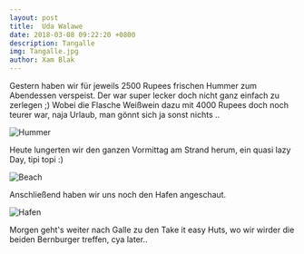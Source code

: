 ```yaml
---
layout: post
title:  Uda Walawe
date: 2018-03-08 09:22:20 +0800
description: Tangalle
img: Tangalle.jpg
author: Xam Blak
---
```

Gestern haben wir für jeweils 2500 Rupees frischen Hummer zum Abendessen verspeist. Der war super lecker doch nicht ganz einfach zu zerlegen ;) Wobei die Flasche Weißwein dazu mit 4000 Rupees doch noch teurer war, naja Urlaub, man gönnt sich ja sonst nichts ..

![Hummer]({{site.baseurl}}/assets/img/Tangalle-hummer.jpg)

Heute lungerten wir den ganzen Vormittag am Strand herum, ein quasi lazy Day, tipi topi :)

![Beach]({{site.baseurl}}/assets/img/Tangalle-meer.jpg)

Anschließend haben wir uns noch den Hafen angeschaut.

![Hafen]({{site.baseurl}}/assets/img/Tangalle-hafen.jpg)

Morgen geht's weiter nach Galle zu den Take it easy Huts, wo wir wirder die beiden Bernburger treffen, cya later..



